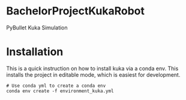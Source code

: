 # BachelorProjectKukaRobot

PyBullet Kuka Simulation


# Installation

This is a quick instruction on how to install kuka via a conda env.
This installs the project in editable mode, which is easiest for development.
```
# Use conda yml to create a conda env
conda env create -f environment_kuka.yml
